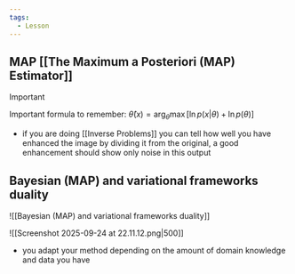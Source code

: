 ```yaml
---
tags:
  - Lesson
---
```

## MAP  [[The Maximum a Posteriori (MAP) Estimator]]
>[!important] 
>Important formula to remember: $\hat \theta (x) = \arg _\theta \max [\ln p(x|\theta) + \ln p(\theta)]$
- if you are doing [[Inverse Problems]] you can tell how well you have enhanced the image by dividing it from the original, a good enhancement should show only noise in this output
## Bayesian (MAP) and variational frameworks duality
![[Bayesian (MAP) and variational frameworks duality]]


![[Screenshot 2025-09-24 at 22.11.12.png|500]]
- you adapt your method depending on the amount of domain knowledge and data you have